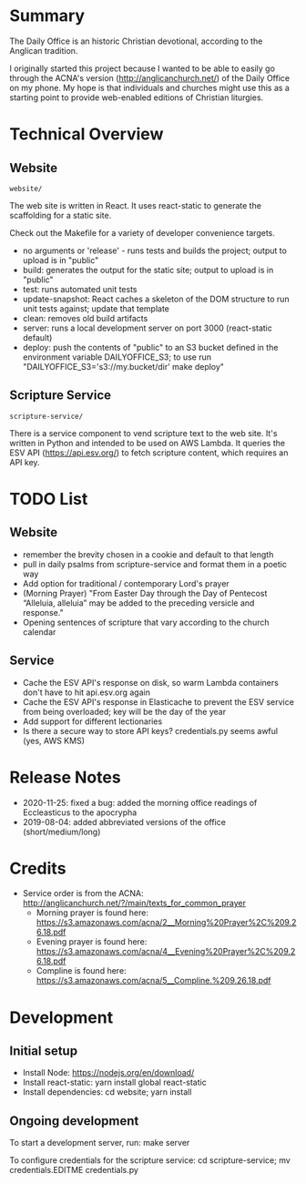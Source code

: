 # Summary

The Daily Office is an historic Christian devotional, according to the Anglican tradition.

I originally started this project because I wanted to be able to easily go
through the ACNA's version (http://anglicanchurch.net/) of the Daily Office on
my phone. My hope is that individuals and churches might use this as a starting
point to provide web-enabled editions of Christian liturgies.

# Technical Overview

## Website

`website/`

The web site is written in React. It uses react-static to generate the scaffolding for a static site.

Check out the Makefile for a variety of developer convenience targets.

* no arguments or 'release' - runs tests and builds the project; output to upload is in "public"
* build: generates the output for the static site; output to upload is in "public"
* test: runs automated unit tests
* update-snapshot: React caches a skeleton of the DOM structure to run unit tests against; update that template
* clean: removes old build artifacts
* server: runs a local development server on port 3000 (react-static default)
* deploy: push the contents of "public" to an S3 bucket defined in the environment variable DAILYOFFICE_S3; to use run "DAILYOFFICE_S3='s3://my.bucket/dir' make deploy"

## Scripture Service

`scripture-service/`

There is a service component to vend scripture text to the web site.  It's
written in Python and intended to be used on AWS Lambda. It queries the ESV API
(https://api.esv.org/) to fetch scripture content, which requires an API key.

# TODO List

## Website

* remember the brevity chosen in a cookie and default to that length
* pull in daily psalms from scripture-service and format them in a poetic way
* Add option for traditional / contemporary Lord's prayer
* (Morning Prayer) "From Easter Day through the Day of Pentecost “Alleluia, alleluia” may be added to the preceding versicle and response."
* Opening sentences of scripture that vary according to the church calendar

## Service

* Cache the ESV API's response on disk, so warm Lambda containers don't have to hit api.esv.org again
* Cache the ESV API's response in Elasticache to prevent the ESV service from being overloaded; key will be the day of the year
* Add support for different lectionaries
* Is there a secure way to store API keys? credentials.py seems awful (yes, AWS KMS)

# Release Notes

* 2020-11-25: fixed a bug: added the morning office readings of Eccleasticus to the apocrypha
* 2019-08-04: added abbreviated versions of the office (short/medium/long)

# Credits

* Service order is from the ACNA: http://anglicanchurch.net/?/main/texts_for_common_prayer
    * Morning prayer is found here: https://s3.amazonaws.com/acna/2__Morning%20Prayer%2C%209.26.18.pdf
    * Evening prayer is found here: https://s3.amazonaws.com/acna/4__Evening%20Prayer%2C%209.26.18.pdf
    * Compline is found here: https://s3.amazonaws.com/acna/5__Compline.%209.26.18.pdf

# Development

## Initial setup

* Install Node: https://nodejs.org/en/download/
* Install react-static: yarn install global react-static
* Install dependencies: cd website; yarn install

## Ongoing development

To start a development server, run: make server

To configure credentials for the scripture service: cd scripture-service; mv credentials.EDITME credentials.py
